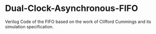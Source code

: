 # Dual-Clock-Asynchronous-FIFO
Verilog Code of the FIFO based on the work of Clifford Cummings and its simulation specification.
